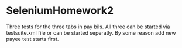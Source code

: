 # SeleniumHomework2
Three tests for the three tabs in pay bils. All three can be started via testsuite.xml file or can be started seperatly. 
By some reason add new payee test starts first. 
